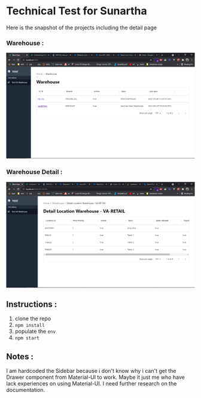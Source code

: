 # Technical Test for Sunartha

Here is the snapshot of the projects including the detail page
### Warehouse :
![Warehouse ss](/ss_project/warehouse.png)
### Warehouse Detail :
![Warehouse detail ss](/ss_project/warehouse_detail.png)

## Instructions :
1. clone the repo
2. `npm install`
3. populate the `env`
4. `npm start`

## Notes :
I am hardcoded the Sidebar because i don't know why i can't get the Drawer component from Material-UI to work. Maybe it just me who have lack experiences on using Material-UI. I need further research on the documentation.